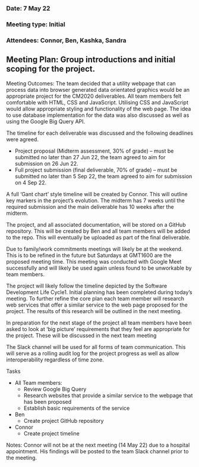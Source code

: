 ### Date: 7 May 22
### Meeting type: Initial
### Attendees: Connor, Ben, Kashka, Sandra

## Meeting Plan: Group introductions and initial scoping for the project.

Meeting Outcomes: The team decided that a utility webpage that can process data into browser generated data orientated graphics would be an appropriate project for the CM2020 deliverables. All team members felt comfortable with HTML, CSS and JavaScript.  Utilising CSS and JavaScript would allow appropriate styling and functionality of the web page. The idea to use database implementation for the data was also discussed as well as using the Google Big Query API.

The timeline for each deliverable was discussed and the following deadlines were agreed. 

+ Project proposal (Midterm assessment, 30% of grade) – must be submitted no later than 27 Jun 22, the team agreed to aim for submission on 26 Jun 22.
+ Full project submission (final deliverable, 70% of grade) – must be submitted no later than 5 Sep 22, the team agreed to aim for submission on 4 Sep 22.

A full ‘Gant chart’ style timeline will be created by Connor. This will outline key markers in the project’s evolution. The midterm has 7 weeks until the required submission and the main deliverable has 10 weeks after the midterm.  

The project, and all associated documentation, will be stored on a GitHub repository. This will be created by Ben and all team members will be added to the repo. This will eventually be uploaded as part of the final deliverable.

Due to family/work commitments meetings will likely be at the weekend. This is to be refined in the future but Saturdays at GMT1600 are the proposed meeting time. This meeting was conducted with Google Meet successfully and will likely be used again unless found to be unworkable by team members.

The project will likely follow the timeline depicted by the Software Development Life Cycle1. Initial planning has been completed during today’s meeting. To further refine the core plan each team member will research web services that offer a similar service to the web page proposed for the project. The results of this research will be outlined in the next meeting. 

In preparation for the next stage of the project all team members have been asked to look at ‘big picture’ requirements that they feel are appropriate for the project. These will be discussed in the next team meeting 

The Slack channel will be used for all forms of team communication. This will serve as a rolling audit log for the project progress as well as allow interoperability regardless of time zone. 

Tasks
+ All Team members: 
    + Review Google Big Query
    + Research websites that provide a similar service to the webpage that has been proposed
    + Establish basic requirements of the service
+ Ben
    + Create project GitHub repository
+ Connor
    + Create project timeline 

Notes: Connor will not be at the next meeting (14 May 22) due to a hospital appointment. His findings will be posted to the team Slack channel prior to the meeting.
